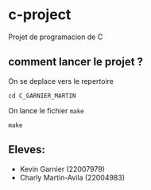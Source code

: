# c-project
Projet de programacion de C

## comment lancer le projet ?

On se deplace vers le repertoire 
```
cd C_GARNIER_MARTIN 
```

On lance le fichier ```make```
```
make
```

## Eleves: 
- Kevin Garnier (22007979)
- Charly Martin-Avila (22004983)
